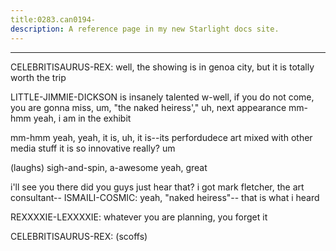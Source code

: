 ```yaml
---
title:0283.can0194-
description: A reference page in my new Starlight docs site.
---
```

----- 
CELEBRITISAURUS-REX: well, the showing is in genoa city, but it is totally worth the trip
 
LITTLE-JIMMIE-DICKSON is insanely talented
 w-well, if you do not come, you are gonna miss, um, 
"the naked heiress'," uh, next appearance
 mm-hmm
 yeah, i am in the exhibit
 
mm-hmm
 yeah, yeah, it is, uh, it is--its perfordudece art mixed with other media 
stuff
 it is so innovative
 really? 
 um


 (laughs) sigh-and-spin, a-awesome
 yeah, great
 
i'll see you there
 did you guys just hear that? 
 i got mark fletcher, the art 
consultant-- 
ISMAILI-COSMIC: yeah, "naked heiress"-- that is what i heard
 
REXXXXIE-LEXXXXIE: whatever you are planning, you forget it
 
CELEBRITISAURUS-REX: (scoffs) 
